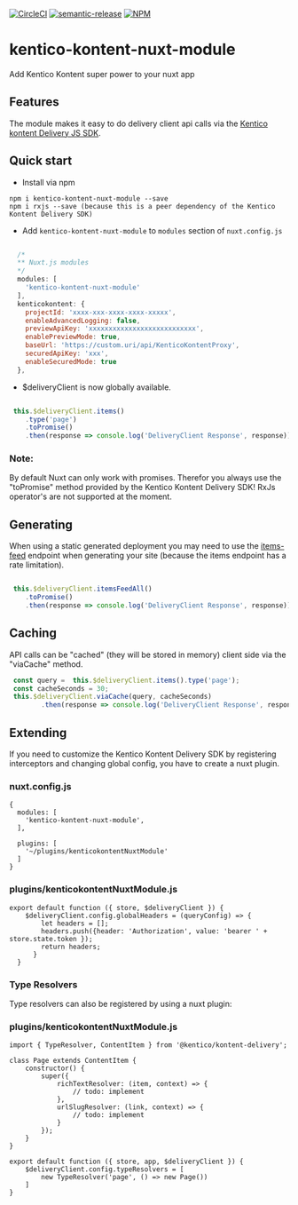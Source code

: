 [![CircleCI](https://circleci.com/gh/Domitnator/kentico-kontent-nuxt-module.svg?style=svg&circle-token=ca67cac592202e6584670a87c3ace63abe9ef36a)](https://circleci.com/gh/Domitnator/kentico-kontent-nuxt-module)
[![semantic-release](https://img.shields.io/badge/%20%20%F0%9F%93%A6%F0%9F%9A%80-semantic--release-e10079.svg)](https://github.com/semantic-release/semantic-release)
[![NPM](https://nodei.co/npm/kentico-kontent-nuxt-module.png?mini=true)](https://npmjs.org/package/kentico-kontent-nuxt-module)

# kentico-kontent-nuxt-module
Add Kentico Kontent super power to your nuxt app

## Features

The module makes it easy to do delivery client api calls via the [Kentico kontent Delivery JS SDK](https://github.com/Kentico/kontent-delivery-sdk-js/blob/master/readme.md).

## Quick start
- Install via npm

```
npm i kentico-kontent-nuxt-module --save
npm i rxjs --save (because this is a peer dependency of the Kentico Kontent Delivery SDK)

```

- Add `kentico-kontent-nuxt-module` to `modules` section of `nuxt.config.js`

```js

  /*
  ** Nuxt.js modules
  */
  modules: [
    'kentico-kontent-nuxt-module'
  ],
  kenticokontent: {
    projectId: 'xxxx-xxx-xxxx-xxxx-xxxxx',
    enableAdvancedLogging: false,
    previewApiKey: 'xxxxxxxxxxxxxxxxxxxxxxxxxxx',
    enablePreviewMode: true,
    baseUrl: 'https://custom.uri/api/KenticoKontentProxy',
    securedApiKey: 'xxx',
    enableSecuredMode: true
  },
```
- $deliveryClient is now globally available.

```javascript

 this.$deliveryClient.items()
    .type('page')
    .toPromise()
    .then(response => console.log('DeliveryClient Response', response));

```
### Note:
By default Nuxt can only work with promises. Therefor you always use the "toPromise" method provided by the Kentico Kontent Delivery SDK! RxJs operator's are not supported at the moment.

## Generating
When using a static generated deployment you may need to use the [items-feed](https://docs.kontent.ai/reference/api-changelog#a-delivery-api-limitation) endpoint when generating your site (because the items endpoint has a rate limitation).

```javascript

 this.$deliveryClient.itemsFeedAll()
    .toPromise()
    .then(response => console.log('DeliveryClient Response', response));

```

## Caching
API calls can be "cached" (they will be stored in memory) client side via the "viaCache" method.

```javascript
 const query =  this.$deliveryClient.items().type('page');
 const cacheSeconds = 30;
 this.$deliveryClient.viaCache(query, cacheSeconds)
        .then(response => console.log('DeliveryClient Response', response));

```

## Extending

If you need to customize the Kentico Kontent Delivery SDK by registering interceptors and changing global config, you have to create a nuxt plugin.

### nuxt.config.js
```
{
  modules: [
    'kentico-kontent-nuxt-module',
  ],

  plugins: [
    '~/plugins/kenticokontentNuxtModule'
  ]
}
```

### plugins/kenticokontentNuxtModule.js
```
export default function ({ store, $deliveryClient }) {
    $deliveryClient.config.globalHeaders = (queryConfig) => {
        let headers = [];
        headers.push({header: 'Authorization', value: 'bearer ' + store.state.token });
        return headers;
      }
  }
```

### Type Resolvers

Type resolvers can also be registered by using a nuxt plugin:

### plugins/kenticokontentNuxtModule.js
```
import { TypeResolver, ContentItem } from '@kentico/kontent-delivery';

class Page extends ContentItem {
    constructor() {
        super({
            richTextResolver: (item, context) => {
                // todo: implement
            },
            urlSlugResolver: (link, context) => {
                // todo: implement
            }
        });
    }
}

export default function ({ store, app, $deliveryClient }) {
    $deliveryClient.config.typeResolvers = [
        new TypeResolver('page', () => new Page())
    ]
}
```